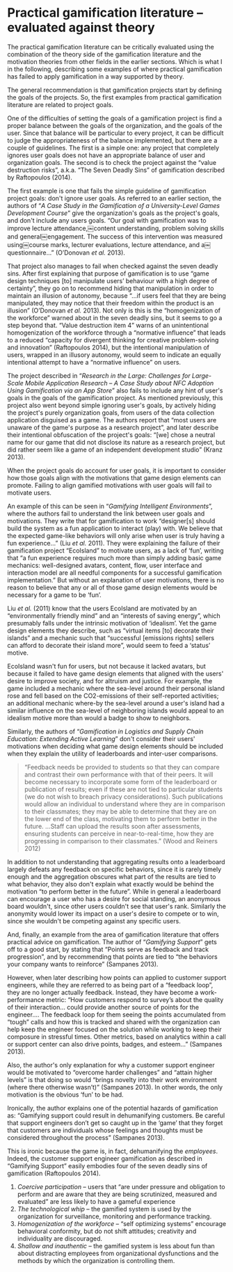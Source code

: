 # Practical gamification literature &ndash; evaluated against theory

The practical gamification literature can be critically evaluated using the combination of the theory side of the gamification literature and the motivation theories from other fields in the earlier sections.  Which is what I in the following, describing some examples of where practical gamification has failed to apply gamification in a way supported by theory.

The general recommendation is that gamification projects start by defining the goals of the projects.  So, the first examples from practical gamification literature are related to project goals. 

One of the difficulties of setting the goals of a gamification project is find a proper balance between the goals of the organization, and the goals of the user.  Since that balance will be particular to every project, it can be difficult to judge the appropriateness of the balance implemented, but there are a couple of guidelines. The first is a simple one: any project that completely ignores user goals does not have an appropriate balance of user and organization goals.  The second is to check the project against the “value destruction risks”, a.k.a. “The Seven Deadly Sins” of gamification described by Raftopoulos (2014).

The first example is one that fails the simple guideline of gamification project goals: don't ignore user goals.  As referred to an earlier section, the authors of “*A Case Study in the Gamification of a University-Level Games Development Course*” give the organization's goals as the project's goals, and don't include any users goals. “Our goal with gamification was to improve lecture attendance,￼content understanding, problem solving skills and general￼engagement. The success of this intervention was measured using￼course marks, lecturer evaluations, lecture attendance, and a￼questionnaire…” (O’Donovan *et al.* 2013).

That project also manages to fail when checked against the seven deadly sins.  After first explaining that purpose of gamification is to use “game design techniques [to] manipulate users’ behaviour with a high degree of certainty”, they go on to recommend hiding that manipulation in order to maintain an illusion of autonomy, because “…if users feel that they are being manipulated, they may notice that their freedom within the product is an illusion” (O’Donovan *et al.* 2013).  Not only is this is the “homogenization of the workforce” warned about in the seven deadly sins, but it seems to go a step beyond that.  “Value destruction item 4” warns of an unintentional homogenization of the workforce through a “normative influence” that leads to a reduced “capacity for divergent thinking for creative problem-solving and innovation” (Raftopoulos 2014), but the intentional manipulation of users, wrapped in an illusory autonomy, would seem to indicate an equally intentional attempt to have a “normative influence” on users.

The project described in “*Research in the Large: Challenges for Large-Scale Mobile Application Research* &ndash; *A Case Study about NFC Adoption Using Gamification via an App Store*” also fails to include any hint of user's goals in the goals of the gamification project. As mentioned previously, this project also went beyond simple ignoring user's goals, by actively hiding the project's purely organization goals, from users of the data collection application disguised as a game. The authors report that “most users are unaware of the game's purpose as a research project”, and later describe their intentional obfuscation of the project's goals: “[we] chose a neutral name for our game that did not disclose its nature as a research project, but did rather seem like a game of an independent development studio” (Kranz 2013).

When the project goals do account for user goals, it is important to consider how those goals align with the motivations that game design elements can promote.  Failing to align gamified motivations with user goals will fail to motivate users.

An example of this can be seen in “*Gamifying Intelligent Environments*”, where the authors fail to understand the link between user goals and motivations.  They write that for gamification to work “designer[s] should build the system as a fun application to interact (play) with. We believe that the expected game-like behaviors will only arise when user is truly having a fun experience…” (Liu *et al.* 2011).  They were explaining the failure of their gamification project “EcoIsland” to motivate users, as a lack of ‘fun’, writing that “a fun experience requires much more than simply adding basic game mechanics: well-designed avatars, content, flow, user interface and interaction model are all needful components for a successful gamification implementation.”  But without an explanation of user motivations, there is no reason to believe that any or all of those game design elements would be necessary for a game to be ‘fun’.

Liu *et al.* (2011) know that the users EcoIsland are motivated by an “environmentally friendly mind” and an “interests of saving energy”, which presumably falls under the intrinsic motivation of ‘idealism’.  Yet the game design elements they describe, such as “virtual items [to] decorate their islands” and a mechanic such that “successful [emissions rights] sellers can afford to decorate their island more”, would seem to feed a ‘status’ motive.

EcoIsland wasn't fun for users, but not because it lacked avatars, but because it failed to have game design elements that aligned with the users' desire to improve society, and for altruism and justice.  For example, the game included a mechanic where the sea-level around their personal island rose and fell based on the CO2-emissions of their self-reported activities; an additional mechanic where-by the sea-level around a user's island had a similar influence on the sea-level of neighboring islands would appeal to an idealism motive more than would a badge to show to neighbors.

Similarly, the authors of “*Gamification in Logistics and Supply Chain Education: Extending Active Learning*” don't consider their users' motivations when deciding what game design elements should be included when they explain the utility of leaderboards and inter-user comparisons.

>“Feedback needs be provided to students so that they can compare and contrast their own performance with that of their peers. It will become necessary to incorporate some form of the leaderboard or publication of results; even if these are not tied to particular students (we do not wish to breach privacy considerations). Such publications would allow an individual to understand where they are in comparison to their classmates; they may be able to determine that they are on the lower end of the class, motivating them to perform better in the future. …Staff can upload the results soon after assessments, ensuring students can perceive in near-to-real-time, how they are progressing in comparison to their classmates.”  (Wood and Reiners 2012)

In addition to not understanding that aggregating results onto a leaderboard largely defeats any feedback on specific behaviors, since it is rarely timely enough and the aggregation obscures what part of the results are tied to what behavior, they also don't explain what exactly would be behind the motivation “to perform better in the future”.  While in general a leaderboard can encourage a user who has a desire for social standing, an anonymous board wouldn't, since other users couldn't see that user's rank.  Similarly the anonymity would lower its impact on a user's desire to compete or to win, since she wouldn't be competing against any specific users.

And, finally, an example from the area of gamification literature that offers practical advice on gamification.  The author of “*Gamifying Support*” gets off to a good start, by stating that “Points serve as feedback and track progression”, and by recommending that points are tied to “the behaviors your company wants to reinforce” (Sampanes 2013).

However, when later describing how points can applied to customer support engineers, while they are referred to as being part of a “feedback loop”, they are no longer actually feedback.  Instead, they have become a work-performance metric: “How customers respond to survey’s about the quality of their interaction… could provide another source of points for the engineer.… The feedback loop for them seeing the points accumulated from “tough” calls and how this is tracked and shared with the organization can help keep the engineer focused on the solution while working to keep their composure in stressful times. Other metrics, based on analytics within a call or support center can also drive points, badges, and esteem…” (Sampanes 2013).

Also, the author's only explanation for why a customer support engineer would be motivated to “overcome harder challenges” and “attain higher levels” is that doing so would “brings novelty into their work environment (where there otherwise wasn’t)” (Sampanes 2013). In other words, the only motivation is the obvious ‘fun’ to be had.

Ironically, the author explains one of the potential hazards of gamification as: “Gamifying support could result in dehumanifying customers. Be careful that support engineers don’t get so caught up in the ‘game’ that they forget that customers are individuals whose feelings and thoughts must be considered throughout the process” (Sampanes 2013).

This is ironic because the game is, in fact, dehumanifying the *employees*.  Indeed, the customer support engineer gamification as described in “Gamifying Support” easily embodies four of the seven deadly sins of gamification (Raftopoulos 2014).

1. *Coercive participation* &ndash; users that “are under pressure and obligation to perform and are aware that they are being scrutinized, measured and evaluated” are less likely to have a gameful experience
1. *The technological whip* &ndash; the gamified system is used by the organization for surveillance, monitoring and performance tracking.
1. *Homogenization of the workforce* &ndash; “self optimizing systems” encourage behavioral conformity, but do not shift attitudes; creativity and individuality are discouraged.
1. *Shallow and inauthentic* &ndash; the gamified system is less about fun than about distracting employees from organizational dysfunctions and the methods by which the organization is controlling them.











